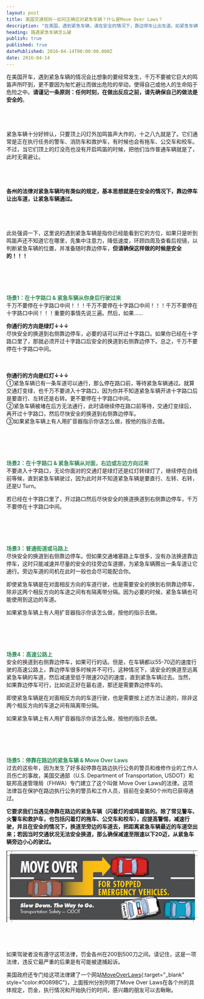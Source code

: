 ```yaml
---
layout: post
title: 美国交通规则－如何正确应对紧急车辆？什么是Move Over Laws？
description: "在美国，遇到紧急车辆，请在安全的情况下，靠边停车让出车道。如紧急车辆上有人用扩音器指示你该怎么做，按他的指示去做。对于停靠在路边的紧急车辆，Move Over Laws规定，应提高警惕，减速行驶，并且在安全的情况下，换道至旁边的车道去。"
heading: 路遇紧急车辆怎么破
publish: true
published: true
datePublished: 2016-04-14T00:00:00.000Z
date: 2016-04-14
---
```


<span class="dropcap">在</span>美国开车，遇到紧急车辆的情况会比想象的要经常发生，千万不要被它巨大的鸣笛声所吓到，更不要因为匆忙避让而做出危险的举动，使得自己或他人的生命陷于危险之中。**请谨记一条原则：任何时刻，在做出反应之前，请先确保自己的做法是安全的**。

<p style="margin-bottom:70px"></p>

紧急车辆十分好辨认，只要顶上闪灯外加鸣笛声大作的，十之八九就是了。它们通常是正在执行任务的警车、消防车和救护车，有时候也会有拖车、公交车和校车。不过，当它们顶上的灯没亮也没有开启鸣笛的时候，把他们当作普通车辆就是了，此时无需避让。

<p style="margin-bottom:70px"></p>

**各州的法律对紧急车辆均有类似的规定，基本思想就是在安全的情况下，靠边停车让出车道，让紧急车辆通过。**

<p style="margin-bottom:70px"></p>

此处强调一下，这里说的遇到紧急车辆是指你已经能看到它的方位，如果只是听到鸣笛声还不知道它在哪里，先集中注意力，降低速度，环顾四周及查看后视镜，以判断紧急车辆的位置，并准备随时靠边停车，**但请确保这样做的时候是安全的！！！**

<p style="margin-bottom:90px"></p>

<span style="color:#2e8b57">**场景1：在十字路口 & 紧急车辆从你身后行驶过来**</span><br>
千万不要停在十字路口中间！！！千万不要停在十字路口中间！！！千万不要停在十字路口中间！！！重要的事情先说三遍。然后，如果……

**你通行的方向是绿灯↓↓↓**<br>
尽快安全的换道到右侧靠边停车，必要的话可以开过十字路口。如果你已经在十字路口里了，那就必须开过十字路口后安全的换道到右侧靠边停下。总之，千万不要停在十字路口中间。

<p style="margin-bottom:50px"></p>

**你通行的方向是红灯↓↓↓**<br>
①紧急车辆已有一条车道可以通行，那么停在路口前，等待紧急车辆通过。就算交通灯变绿，也千万不要进入十字路口，因为你并不知道紧急车辆开进十字路口后是要直行、左转还是右转。更不要停在十字路口中间。<br>
②紧急车辆被堵在后方无法通行，此时请继续停在路口前等待，交通灯变绿后，再开过十字路口，然后尽快安全的换道到右侧靠边停车。<br>
③如果紧急车辆上有人用扩音器指示你该怎么做，按他的指示去做。

<p style="margin-bottom:90px"></p>

<span style="color:#2e8b57">**场景2：在十字路口 & 紧急车辆从对面，右边或左边方向过来**</span><br>
不要进入十字路口，无论你面对的交通灯是绿灯还是红灯转绿灯了，继续停在白线前等候，直到紧急车辆驶过，因为此时并不知道紧急车辆是要直行、左转、右转，还是U Turn。

若已经在十字路口里了，开过路口然后尽快安全的换道换道到右侧靠边停车，千万不要停在十字路口中间。

<p style="margin-bottom:90px"></p>

<span style="color:#2e8b57">**场景3：普通街道或马路上**</span><br>
尽快安全的换道到右侧靠边停车。但如果交通堵塞路上车很多，没有办法换道靠边停车，这时只能减速并尽量的安全的往旁边车道挪，为紧急车辆腾出一条车道让它通行。旁边车道的司机在此时一般也会尽可能配合你。

即使紧急车辆是在对面相反方向的车道行驶，也是需要安全的换到右侧靠边停车，除非这两个相反方向的车道之间有有隔离带分隔。因为必要的时候，紧急车辆也可能使用到这边的车道。

如果紧急车辆上有人用扩音器指示你该怎么做，按他的指示去做。

<p style="margin-bottom:90px"></p>

<span style="color:#2e8b57">**场景4：高速公路上**</span><br>
安全的换道到右侧靠边停车，如果可行的话。但是，在车辆都以55-70迈的速度行驶的高速公路上，靠边停车很多时候并不可行。这种情况下，请安全的换道至远离紧急车辆的车道，然后减速至低于限速20迈的速度，直到紧急车辆过去。当然，如果靠边停车可行，比如说正好在最右道，那还是需要靠边停车的。

即使紧急车辆是在对面相反方向的车道行驶，也是需要按上述方法让道的，除非这两个相反方向的车道之间有隔离带分隔。

如果紧急车辆上有人用扩音器指示你该怎么做，按他的指示去做。

<p style="margin-bottom:90px"></p>

<span style="color:#2e8b57">**场景5：停靠在路边的紧急车辆 & Move Over Laws**</span><br>
过去的这些年，因为发生了好多起停靠在路边执行公务的警员和维修作业的工作人员伤亡的事故，美国交通部（U.S. Department of Transportation, USDOT）和联邦高速管理局（FHWA）专门建立了这个叫做 Move Over Laws的法律。这项法律旨在保护在路边执行公务的警员和工作人员，目前在全美50个州均已获得通过。

**它要求我们当遇见停靠在路边的紧急车辆（闪着灯的或鸣着笛的。除了常见警车、火警车和救护车，也包括闪着灯的拖车、公交车和校车），应提高警惕，减速行驶，并且在安全的情况下，换道至旁边的车道去，把距离紧急车辆最近的车道空出来；若因当时交通状况无法安全换道，那么确保减速至限速以下20迈，从紧急车辆旁边小心的驶过。**

<p itemprop="image" itemscope itemtype="https://schema.org/ImageObject">
 <img src="/assets/img/MoveOverLaws.jpg" alt="Slow Down or Move Over for Stoped Emergency Vehicles">
  <meta itemprop="url" content="https://www.blogus123.com/assets/img/MoveOverLaws.jpg">
  <meta itemprop="width" content="1021">
  <meta itemprop="height" content="382">
</p>

<p style="margin-bottom:70px"></p>

如果驾驶者没有遵守这项法律，罚金各州在200到500刀之间。请记住，这是一项法律，违反它最严重的后果是有可能被逮捕起诉。

美国政府还专门给这项法律建了一个网站[MoveOverLaws](http://www.moveoverlaws.com){:target="_blank" style="color:#0089BC"}，上面按州分别列明了Move Over Laws在各个州的具体规定，罚金，执行情况和开始执行的时间，感兴趣的朋友可以去瞅瞅。
